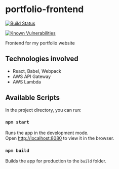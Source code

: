 # portfolio-frontend

[![Build Status](https://travis-ci.com/danwiltshire/portfolio-frontend.svg?branch=master)](https://travis-ci.com/danwiltshire/portfolio-frontend)

[![Known Vulnerabilities](https://dev.snyk.io/test/github/danwiltshire/portfolio-frontend/badge.svg)](https://dev.snyk.io/test/github/danwiltshire/portfolio-frontend)

Frontend for my portfolio website

## Technologies involved
* React, Babel, Webpack
* AWS API Gateway
* AWS Lambda

## Available Scripts

In the project directory, you can run:

### `npm start`

Runs the app in the development mode.<br>
Open [http://localhost:8080](http://localhost:8080) to view it in the browser.

### `npm build`

Builds the app for production to the `build` folder.<br>